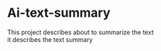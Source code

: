 # Ai-text-summary
This project describes about to  summarize the text
<br>
it describes the text summary
